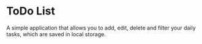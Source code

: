 # ToDo List

A simple application that allows you to add, edit, delete and filter your daily tasks, which are saved in local storage.
